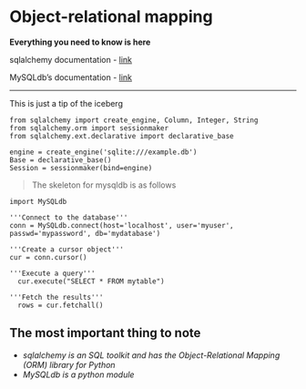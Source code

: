 # Object-relational mapping

**Everything you need to know is here**

sqlalchemy documentation - [link](https://docs.sqlalchemy.org/en/13/orm/tutorial.html)

MySQLdb’s documentation - [link](https://mysqlclient.readthedocs.io/)

---
This is just a tip of the iceberg

```
from sqlalchemy import create_engine, Column, Integer, String
from sqlalchemy.orm import sessionmaker
from sqlalchemy.ext.declarative import declarative_base

engine = create_engine('sqlite:///example.db')
Base = declarative_base()
Session = sessionmaker(bind=engine)
```

> The skeleton for mysqldb is as follows

```
import MySQLdb

'''Connect to the database'''
conn = MySQLdb.connect(host='localhost', user='myuser', passwd='mypassword', db='mydatabase')

'''Create a cursor object'''
cur = conn.cursor()

'''Execute a query'''
  cur.execute("SELECT * FROM mytable")

'''Fetch the results'''
  rows = cur.fetchall()
```


## The most important thing to note
- *sqlalchemy is an SQL toolkit and has the Object-Relational Mapping (ORM) library for Python*
- *MySQLdb is a python module*
